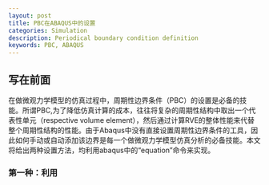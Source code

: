 ```yaml
---
layout: post
title: PBC在ABAQUS中的设置
categories: Simulation
description: Periodical boundary condition definition
keywords: PBC, ABAQUS
---
```


## 写在前面
在做微观力学模型的仿真过程中，周期性边界条件（PBC）的设置是必备的技能。所谓PBC,为了降低仿真计算的成本，往往将复杂的周期性结构中取出一个代表性单元（respective volume element），然后通过计算RVE的整体性能来代替整个周期性结构的性能。由于Abaqus中没有直接设置周期性边界条件的工具，因此如何手动或自动添加该边界是每一个做微观力学模型仿真分析的必备技能。本文将给出两种设置方法，均利用abaqus中的“equation”命令来实现。

### 第一种：利用
